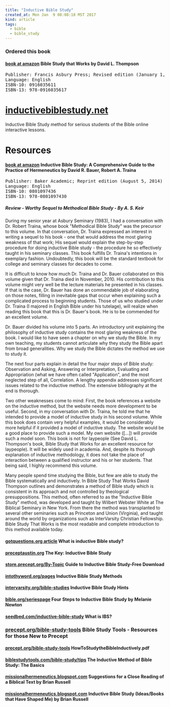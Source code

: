 ```yaml
---
title: "Inductive Bible Study"
created_at: Mon Jan  9 08:08:18 MST 2017
kind: article
tags:
  - bible
  - bible_study
---
```


<h3>Ordered this book</h3>

<h4>
<a href="https://www.amazon.com/Bible-Study-Works-David-Thompson/dp/0916035611" target="_blank">book at amazon</a>
Bible Study that Works by David L. Thompson 
</h4>

<pre>
Publisher: Francis Asbury Press; Revised edition (January 1, 1994)
Language: English
ISBN-10: 0916035611
ISBN-13: 978-0916035617
</pre>

<h1>
  <a href="http://inductivebiblestudy.net/" target="_blank">inductivebiblestudy.net</a>
</h1>

Inductive Bible Study method for serious students of the Bible online interactive lessons.

<h1>Resources</h1>

<h4>
  <a href="https://www.amazon.com/Inductive-Bible-Study-Comprehensive-Hermeneutics/dp/0801097436" target="_blank">book at amazon</a>
  Inductive Bible Study: A Comprehensive Guide to the Practice of Hermeneutics by David R. Bauer, Robert A. Traina
</h4>

<pre>
Publisher: Baker Academic; Reprint edition (August 5, 2014)
Language: English
ISBN-10: 0801097436
ISBN-13: 978-0801097430
</pre>

<h5>
Review - Worthy Sequel to Methodical Bible Study - By A. S. Keir
</h5>

During my senior year at Asbury Seminary (1983), I had a conversation with
Dr. Robert Traina, whose book "Methodical Bible Study" was the precursor
to this volume. In that conversation, Dr. Traina expressed an interest
in writing a sequel to his book - one that would address the most glaring
weakness of that work; His sequel would explain the step-by-step procedure
for doing inductive Bible study - the procedure he so effectively taught
in his seminary classes. This book fulfills Dr. Traina's intentions in
exemplary fashion. Undoubtedly, this book will be the standard textbook
for college and seminary classes for decades to come.

It is difficult to know how much Dr. Traina and Dr. Bauer collaborated on
this volume given that Dr. Traina died in November, 2010. His contribution
to this volume might very well be the lecture materials he presented
in his classes. If that is the case, Dr. Bauer has done an commendable
job of elaborating on those notes, filling in inevitable gaps that occur
when explaining such a complicated process to beginning students. Those
of us who studied under Dr. Traina (I majored in English Bible under his
tutelage), will realize when reading this book that this is Dr. Bauer's
book. He is to be commended for an excellent volume.

Dr. Bauer divided his volume into 5 parts. An introductory unit explaining
the philosophy of inductive study contains the most glaring weakness
of the book. I would like to have seen a chapter on why we study the
Bible. In my own teaching, my students cannot articulate why they study
the Bible apart from broad generalities. Why we study the Bible dictates
the method we use to study it.

The next four parts explain in detail the four major steps of Bible
study: Observation and Asking, Answering or Interpretation, Evaluating
and Appropriation (what we have often called "Application", and the
most neglected step of all, Correlation. A lengthy appendix addresses
significant issues related to the inductive method.  The extensive
bibliography at the end is thorough.

Two other weaknesses come to mind: First, the book references a website
on the inductive method, but the website needs more development to
be useful. Second, in my conversation with Dr. Traina, he told me
that he intended to provide a model of inductive study in his second
volume. While this book does contain very helpful examples, it would be
considerably more helpful if it provided a model of inductive study. The
website would be a good place to provide such a model. My own website
([...]) will provide such a model soon.
This book is not for laypeople (See David L. Thompson's book, Bible Study that Works for an excellent resource for laypeople). It will be widely used in academia. And, despite its thorough explanation of inductive methodology, it does not take the place of interaction between a qualified instructor and his or her students. That being said, I highly recommend this volume.


Many people spend time studying the Bible, but few are able to study
the Bible systematically and inductively. In Bible Study That Works
David Thompson outlines and demonstrates a method of Bible study
which is consistent in its approach and not controlled by theological
presuppositions. This method, often referred to as the "Inductive Bible
Study" method, was developed and taught by Wilbert Webster White at The
Biblical Seminary in New York. From there the method was transplanted
to several other seminaries such as Princeton and Union (Virginia), and
taught around the world by organizations such as InterVarsity Christian
Fellowship. Bible Study That Works is the most readable and complete
introduction to this method available today.

<h4>
  <a href="https://www.gotquestions.org/inductive-Bible-study.html" target="_blank">gotquestions.org article</a>
  What is inductive Bible study?
</h4>

<h4>
  <a href="http://www.preceptaustin.org/the_key_inductive_bible_study" target="_blank">preceptaustin.org</a>
  The Key: Inductive Bible Study
</h4>

<h4>
  <a href="http://store.precept.org/By-Topic/getting-started/Guide-to-Inductive-Bible-Study-Free-Download.html" target="_blank">store.precept.org/By-Topic</a>
  Guide to Inductive Bible Study-Free Download
</h4>

<h4>
  <a href="http://www.intothyword.org/pages.asp?pageid=53489" target="_blank">intothyword.org/pages</a>
  Inductive Bible Study Methods
</h4>

<h4>
  <a href="https://intervarsity.org/bible-studies/inductive-bible-study-hints" target="_blank">intervarsity.org/bible-studies</a>
  Inductive Bible Study Hints
</h4>

<h4>
  <a href="https://bible.org/seriespage/four-steps-inductive-bible-study" target="_blank">bible.org/seriespage</a>
  Four Steps to Inductive Bible Study by Melanie Newton 
</h4>

<h4>
  <a href="http://www.seedbed.com/inductive-bible-study-what-is/" target="_blank">seedbed.com/inductive-bible-study</a>
  What is IBS?
</h4>

<h3>
  <a href="http://www.precept.org/bible-study-tools/" target="_blank">precept.org/bible-study-tools</a>
  Bible Study Tools - Resources for those New to Precept
</h3>

<h4>
  <a href="http://bit.ly/2fAYPoD" target="_blank">precept.org/bible-study-tools</a>
  HowToStudytheBibleInductively.pdf
</h4>

<h4>
  <a href="http://www.biblestudytools.com/bible-study/tips/the-inductive-method-of-bible-study-the-basics-11628183.html" target="_blank">biblestudytools.com/bible-study/tips</a>
  The Inductive Method of Bible Study: The Basics 
</h4>

<h4>
  <a href="http://missionalhermeneutics.blogspot.com/2012/05/suggestions-for-close-reading-of.html" target="_blank">missionalhermeneutics.blogspot.com</a>
  Suggestions for a Close Reading of a Biblical Text by Brian Russell 
</h4>

<h4>
  <a href="http://missionalhermeneutics.blogspot.com/2015/05/inductive-bible-study-ideasbooks-that.html" target="_blank">missionalhermeneutics.blogspot.com</a>
  Inductive Bible Study (Ideas/Books that Have Shaped Me) by Brian Russell 
</h4>

<!--
html boilerplate
<a href="" target="_blank"></a>
<a name=""></a>
<img src="" width="400px">
<ul>
  <li></li>
</ul>
<pre>
</pre>
<pre><code>
</code></pre>
<math xmlns='http://www.w3.org/1998/Math/MathML' display='block'>
</math>
-->
